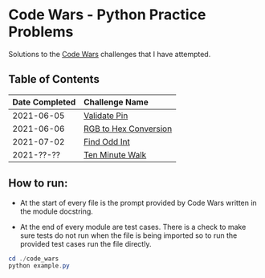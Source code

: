 # Code Wars - Python Practice Problems

Solutions to the [Code Wars](https://www.codewars.com/) challenges that
I have attempted.

## Table of Contents

| Date Completed | Challenge Name                                     |
|:---            |:---                                                |
| 2021-06-05     | [Validate Pin](./code_wars/valid_pin.py)           |
| 2021-06-06     | [RGB to Hex Conversion](./code_wars/rgb.py)        |
| 2021-07-02     | [Find Odd Int](./code_wars/find_odd_int.py)        |
| 2021-??-??     | [Ten Minute Walk](./code_wars/ten_minute_walk.py)  |

## How to run:

* At the start of every file is the prompt provided by Code Wars written
in the module docstring.

* At the end of every module are test cases. There is a check to make sure
tests do not run when the file is being imported so to run the provided
test cases run the file directly.

```powershell
cd ./code_wars
python example.py
```
